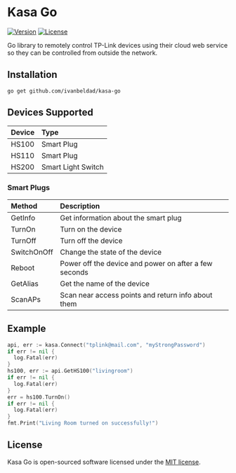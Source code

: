 # Kasa Go

[![Version](https://img.shields.io/github/tag/ivanbeldad/kasa-go.svg)](https://github.com/ivanbeldad/kasa-go)
[![License](https://img.shields.io/badge/license-MIT-orange.svg)](https://github.com/ivanbeldad/kasa-go/blob/master/LICENSE)

Go library to remotely control TP-Link devices using their cloud web service so they can be
controlled from outside the network.

## Installation

```
go get github.com/ivanbeldad/kasa-go
```

## Devices Supported

| Device | Type |
| :--- | :--- |
| HS100 | Smart Plug |
| HS110 | Smart Plug |
| HS200 | Smart Light Switch |

### Smart Plugs

| Method | Description |
| :--- | :--- |
| GetInfo | Get information about the smart plug |
| TurnOn | Turn on the device |
| TurnOff | Turn off the device |
| SwitchOnOff | Change the state of the device |
| Reboot | Power off the device and power on after a few seconds |
| GetAlias | Get the name of the device |
| ScanAPs | Scan near access points and return info about them |

## Example

```go
api, err := kasa.Connect("tplink@mail.com", "myStrongPassword")
if err != nil {
  log.Fatal(err)
}
hs100, err := api.GetHS100("livingroom")
if err != nil {
  log.Fatal(err)
}
err = hs100.TurnOn()
if err != nil {
  log.Fatal(err)
}
fmt.Print("Living Room turned on successfully!")
```

## License

Kasa Go is open-sourced software licensed under
the [MIT license](https://github.com/ivanbeldad/kasa-go/blob/master/LICENSE).
